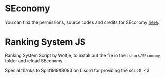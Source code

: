 # SEconomy
You can find the permissions, source codes and credits for SEconomy [here](https://github.com/Maxthegreat99/SEconomy).

# Ranking System JS
Ranking System Script by Wolfje, to install put the file in the `tshock/SEconomy` folder and reload SEconomy.

Special thanks to Split1919#8093 on Disord for providing the script!! <3
